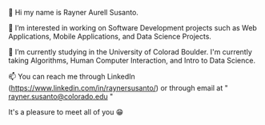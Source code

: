 👋 Hi my name is Rayner Aurell Susanto. 

👀 I’m interested in working on Software Development projects such as Web Applications, Mobile Applications, and Data Science Projects. 

🌱 I’m currently studying in the University of Colorad Boulder. I'm currently taking Algorithms, Human Computer Interaction, and Intro to Data Science. 

📫 You can reach me through LinkedIn (https://www.linkedin.com/in/raynersusanto/) or through email at " rayner.susanto@colorado.edu "  

It's a pleasure to meet all of you 😁
